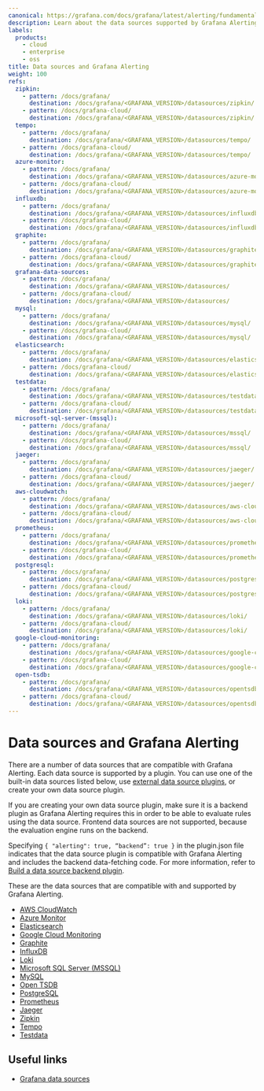 ```yaml
---
canonical: https://grafana.com/docs/grafana/latest/alerting/fundamentals/data-source-alerting/
description: Learn about the data sources supported by Grafana Alerting
labels:
  products:
    - cloud
    - enterprise
    - oss
title: Data sources and Grafana Alerting
weight: 100
refs:
  zipkin:
    - pattern: /docs/grafana/
      destination: /docs/grafana/<GRAFANA_VERSION>/datasources/zipkin/
    - pattern: /docs/grafana-cloud/
      destination: /docs/grafana/<GRAFANA_VERSION>/datasources/zipkin/
  tempo:
    - pattern: /docs/grafana/
      destination: /docs/grafana/<GRAFANA_VERSION>/datasources/tempo/
    - pattern: /docs/grafana-cloud/
      destination: /docs/grafana/<GRAFANA_VERSION>/datasources/tempo/
  azure-monitor:
    - pattern: /docs/grafana/
      destination: /docs/grafana/<GRAFANA_VERSION>/datasources/azure-monitor/
    - pattern: /docs/grafana-cloud/
      destination: /docs/grafana/<GRAFANA_VERSION>/datasources/azure-monitor/
  influxdb:
    - pattern: /docs/grafana/
      destination: /docs/grafana/<GRAFANA_VERSION>/datasources/influxdb/
    - pattern: /docs/grafana-cloud/
      destination: /docs/grafana/<GRAFANA_VERSION>/datasources/influxdb/
  graphite:
    - pattern: /docs/grafana/
      destination: /docs/grafana/<GRAFANA_VERSION>/datasources/graphite/
    - pattern: /docs/grafana-cloud/
      destination: /docs/grafana/<GRAFANA_VERSION>/datasources/graphite/
  grafana-data-sources:
    - pattern: /docs/grafana/
      destination: /docs/grafana/<GRAFANA_VERSION>/datasources/
    - pattern: /docs/grafana-cloud/
      destination: /docs/grafana/<GRAFANA_VERSION>/datasources/
  mysql:
    - pattern: /docs/grafana/
      destination: /docs/grafana/<GRAFANA_VERSION>/datasources/mysql/
    - pattern: /docs/grafana-cloud/
      destination: /docs/grafana/<GRAFANA_VERSION>/datasources/mysql/
  elasticsearch:
    - pattern: /docs/grafana/
      destination: /docs/grafana/<GRAFANA_VERSION>/datasources/elasticsearch/
    - pattern: /docs/grafana-cloud/
      destination: /docs/grafana/<GRAFANA_VERSION>/datasources/elasticsearch/
  testdata:
    - pattern: /docs/grafana/
      destination: /docs/grafana/<GRAFANA_VERSION>/datasources/testdata/
    - pattern: /docs/grafana-cloud/
      destination: /docs/grafana/<GRAFANA_VERSION>/datasources/testdata/
  microsoft-sql-server-(mssql):
    - pattern: /docs/grafana/
      destination: /docs/grafana/<GRAFANA_VERSION>/datasources/mssql/
    - pattern: /docs/grafana-cloud/
      destination: /docs/grafana/<GRAFANA_VERSION>/datasources/mssql/
  jaeger:
    - pattern: /docs/grafana/
      destination: /docs/grafana/<GRAFANA_VERSION>/datasources/jaeger/
    - pattern: /docs/grafana-cloud/
      destination: /docs/grafana/<GRAFANA_VERSION>/datasources/jaeger/
  aws-cloudwatch:
    - pattern: /docs/grafana/
      destination: /docs/grafana/<GRAFANA_VERSION>/datasources/aws-cloudwatch/
    - pattern: /docs/grafana-cloud/
      destination: /docs/grafana/<GRAFANA_VERSION>/datasources/aws-cloudwatch/
  prometheus:
    - pattern: /docs/grafana/
      destination: /docs/grafana/<GRAFANA_VERSION>/datasources/prometheus/
    - pattern: /docs/grafana-cloud/
      destination: /docs/grafana/<GRAFANA_VERSION>/datasources/prometheus/
  postgresql:
    - pattern: /docs/grafana/
      destination: /docs/grafana/<GRAFANA_VERSION>/datasources/postgres/
    - pattern: /docs/grafana-cloud/
      destination: /docs/grafana/<GRAFANA_VERSION>/datasources/postgres/
  loki:
    - pattern: /docs/grafana/
      destination: /docs/grafana/<GRAFANA_VERSION>/datasources/loki/
    - pattern: /docs/grafana-cloud/
      destination: /docs/grafana/<GRAFANA_VERSION>/datasources/loki/
  google-cloud-monitoring:
    - pattern: /docs/grafana/
      destination: /docs/grafana/<GRAFANA_VERSION>/datasources/google-cloud-monitoring/
    - pattern: /docs/grafana-cloud/
      destination: /docs/grafana/<GRAFANA_VERSION>/datasources/google-cloud-monitoring/
  open-tsdb:
    - pattern: /docs/grafana/
      destination: /docs/grafana/<GRAFANA_VERSION>/datasources/opentsdb/
    - pattern: /docs/grafana-cloud/
      destination: /docs/grafana/<GRAFANA_VERSION>/datasources/opentsdb/
---
```


# Data sources and Grafana Alerting

There are a number of data sources that are compatible with Grafana Alerting. Each data source is supported by a plugin. You can use one of the built-in data sources listed below, use [external data source plugins](/grafana/plugins/?type=datasource), or create your own data source plugin.

If you are creating your own data source plugin, make sure it is a backend plugin as Grafana Alerting requires this in order to be able to evaluate rules using the data source. Frontend data sources are not supported, because the evaluation engine runs on the backend.

Specifying `{ "alerting": true, “backend”: true }` in the plugin.json file indicates that the data source plugin is compatible with Grafana Alerting and includes the backend data-fetching code. For more information, refer to [Build a data source backend plugin](/tutorials/build-a-data-source-backend-plugin/).

These are the data sources that are compatible with and supported by Grafana Alerting.

- [AWS CloudWatch](ref:aws-cloudwatch)
- [Azure Monitor](ref:azure-monitor)
- [Elasticsearch](ref:elasticsearch)
- [Google Cloud Monitoring](ref:google-cloud-monitoring)
- [Graphite](ref:graphite)
- [InfluxDB](ref:influxdb)
- [Loki](ref:loki)
- [Microsoft SQL Server (MSSQL)](ref:microsoft-sql-server-(mssql))
- [MySQL](ref:mysql)
- [Open TSDB](ref:open-tsdb)
- [PostgreSQL](ref:postgresql)
- [Prometheus](ref:prometheus)
- [Jaeger](ref:jaeger)
- [Zipkin](ref:zipkin)
- [Tempo](ref:tempo)
- [Testdata](ref:testdata)

## Useful links

- [Grafana data sources](ref:grafana-data-sources)

